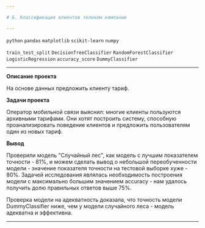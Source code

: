 ```yaml
---

# 6. Классификация клиентов телеком компании

---
```


`python` `pandas` `matplotlib` `scikit-learn` `numpy`

`train_test_split` `DecisionTreeClassifier` `RandomForestClassifier` `LogisticRegression` `accuracy_score` `DummyClassifier`

---

**Описание проекта**

На основе данных предложить клиенту тариф.

**Задачи проекта**

Оператор мобильной связи выяснил: многие клиенты пользуются архивными тарифами. Они хотят построить систему, способную проанализировать поведение клиентов и предложить пользователям один из новых тариф.

**Вывод**

Проверили модель "Случайный лес", как модель с лучшим показателем точности - 81%, и можем сделать вывод о небольшой переобученности модели - значение показателя точности на тестовой выборке хуже - 80%. Задачей исследования являлась необходимость построения модели с максимально большим значением accuracy - нам удалось получить долю правильных ответов выше 75%.

Проверка модели на адекватность доказала, что точность модели DummyClassifier ниже, чем у модели случайного леса - модель адекватна и эффективна.

---
